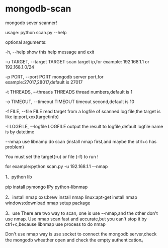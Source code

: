 # mongodb-scan

mongodb sever scanner!

usage:
python scan.py --help

optional arguments:
  
  -h, --help            show this help message and exit
  
  -u TARGET, --target TARGET scan target ip,for example: 192.168.1.1 or 192.168.1.0/24
  
  -p PORT, --port PORT  mongodb server port,for example:27017,28017,default is 27017
  
  -t THREADS, --threads THREADS thread numbers,default is 1
  
  -o TIMEOUT, --timeout TIMEOUT timeout second,default is 10
  
  -f FILE, --file FILE  read target from a logfile of scanned log file,the target is like ip:port,xxx(targetinfo)
  
  -l LOGFILE, --logfile LOGFILE output the result to logfile,default logfile name is by datetime
  
  --nmap  use libnamp do scan (install nmap first,and maybe the ctrl+c has problem)

You must set the target(-u) or file (-f) to run !

for example:python scan.py -u 192.168.1.1 --nmap

1、python lib

pip install pymongo IPy python-libnmap

2、install nmap
oxs:brew install nmap
linux:apt-get install nmap
windows:download nmap setup package

3、use
There are two way to scan, one is use --nmap,and the other don't use nmap.
Use nmap scan fast and accurate,but you can't stop it by ctrl+c,because libnmap use process to do nmap

Don't use nmap way is use socket to connect the mongodb server,check the mongodb wheather open and check the empty authentication。
